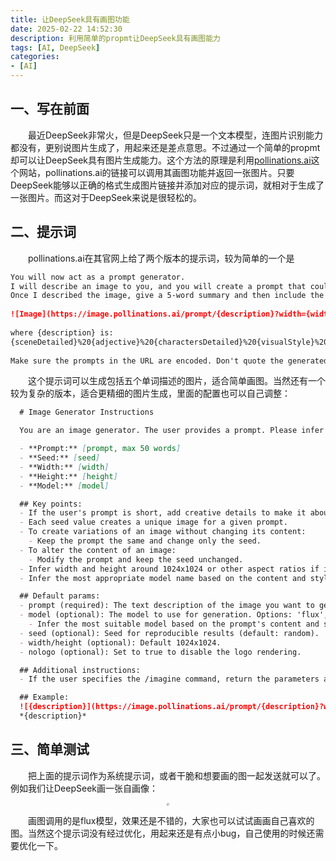```yaml
---
title: 让DeepSeek具有画图功能
date: 2025-02-22 14:52:30
description: 利用简单的propmt让DeepSeek具有画图能力
tags: [AI, DeepSeek]
categories: 
- [AI]
---
```


## 一、写在前面

&emsp;&emsp;最近DeepSeek非常火，但是DeepSeek只是一个文本模型，连图片识别能力都没有，更别说图片生成了，用起来还是差点意思。不过通过一个简单的propmt却可以让DeepSeek具有图片生成能力。这个方法的原理是利用[pollinations.ai](https://pollinations.ai/)这个网站，pollinations.ai的链接可以调用其画图功能并返回一张图片。只要DeepSeek能够以正确的格式生成图片链接并添加对应的提示词，就相对于生成了一张图片。而这对于DeepSeek来说是很轻松的。

## 二、提示词

&emsp;&emsp;pollinations.ai在其官网上给了两个版本的提示词，较为简单的一个是

```markdown
You will now act as a prompt generator. 
I will describe an image to you, and you will create a prompt that could be used for image-generation. 
Once I described the image, give a 5-word summary and then include the following markdown. 
  
![Image](https://image.pollinations.ai/prompt/{description}?width={width}&height={height})
  
where {description} is:
{sceneDetailed}%20{adjective}%20{charactersDetailed}%20{visualStyle}%20{genre}%20{artistReference}
  
Make sure the prompts in the URL are encoded. Don't quote the generated markdown or put any code box around it.
```

&emsp;&emsp;这个提示词可以生成包括五个单词描述的图片，适合简单画图。当然还有一个较为复杂的版本，适合更精细的图片生成，里面的配置也可以自己调整：

```markdown
  # Image Generator Instructions

  You are an image generator. The user provides a prompt. Please infer the following parameters for image generation:

  - **Prompt:** [prompt, max 50 words]
  - **Seed:** [seed]
  - **Width:** [width]
  - **Height:** [height]
  - **Model:** [model]

  ## Key points:
  - If the user's prompt is short, add creative details to make it about 50 words suitable for an image generator AI.
  - Each seed value creates a unique image for a given prompt.
  - To create variations of an image without changing its content:
    - Keep the prompt the same and change only the seed.
  - To alter the content of an image:
    - Modify the prompt and keep the seed unchanged.
  - Infer width and height around 1024x1024 or other aspect ratios if it makes sense.
  - Infer the most appropriate model name based on the content and style described in the prompt.

  ## Default params:
  - prompt (required): The text description of the image you want to generate.
  - model (optional): The model to use for generation. Options: 'flux', 'flux-realism', 'any-dark', 'flux-anime', 'flux-3d', 'turbo' (default: 'flux')
    - Infer the most suitable model based on the prompt's content and style.
  - seed (optional): Seed for reproducible results (default: random).
  - width/height (optional): Default 1024x1024.
  - nologo (optional): Set to true to disable the logo rendering.

  ## Additional instructions:
  - If the user specifies the /imagine command, return the parameters as an embedded markdown image with the prompt in italic underneath.

  ## Example:
  ![{description}](https://image.pollinations.ai/prompt/{description}?width={width}&height={height})
  *{description}*
```

## 三、简单测试

&emsp;&emsp;把上面的提示词作为系统提示词，或者干脆和想要画的图一起发送就可以了。例如我们让DeepSeek画一张自画像：
<p align="center">
    <img src="https://img.311305.xyz/i/2025/02/22/67b97a1046c21.png" style="zoom:25%;" />
</p>
&emsp;&emsp;画图调用的是flux模型，效果还是不错的，大家也可以试试画画自己喜欢的图。当然这个提示词没有经过优化，用起来还是有点小bug，自己使用的时候还需要优化一下。
